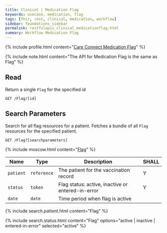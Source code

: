 ```yaml
---
title: Clinical | Medication Flag
keywords: usecase, medication, flag
tags: [fhir, rest, clinical, medication, workflow]
sidebar: foundations_sidebar
permalink: restfulapis_clinical_medicationflag.html
summary: Workflow Medication Flag
---
```


{% include profile.html content="[Care Connect Medication Flag](http://www.interopen.org/candidate-profiles/care-connect/CareConnect-Medication-Flag-1.html)" %}

{% include note.html content="The API for Medication Flag is the same as Flag" %}

## Read ##

Return a single `Flag` for the specified id

```http
GET /Flag/[id]
```


## Search Parameters ##

Search for all flag resources for a patient. Fetches a bundle of all `Flag` resources for the specified patient.

```http
GET /Flag?[searchparameters]
```

{% include moscow.html content="[Flag](https://www.hl7.org/fhir/DSTU2/flag.html#search)" %}


| Name | Type | Description | SHALL |
|------|------|-------------|-------|
| `patient` | `reference` | The patient for the vaccination record | Y |
| `status` | `token` | Flag status: active, inactive or entered-in-error | Y |
| `date` | `date` | Time period when flag is active |  |

{% include search.patient.html content="Flag" %}

{% include search.status.html content="Flag" options="active | inactive | entered-in-error" selected="active" %}

